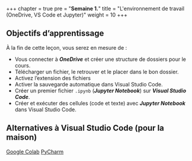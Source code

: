 +++
chapter = true
pre = "<b>Semaine 1.</b>"
title = "L'environnement de travail (OneDrive, VS Code et Jupyter)"
weight = 10
+++

## Objectifs d’apprentissage

À la fin de cette leçon, vous serez en mesure de :

* Vous connecter à ***OneDrive*** et créer une structure de dossiers pour le cours.
* Télécharger un fichier, le retrouver et le placer dans le bon dossier.
* Activez l’extension des fichiers
* Activer la sauvegarde automatique dans Visual Studio Code.
* Créer un premier fichier `.ipynb` (***Jupyter Notebook***) sur ***Visual Studio Code***.
* Créer et exécuter des cellules (code et texte) avec ***Jupyter Notebook*** dans Visual Studio Code.


## Alternatives à Visual Studio Code (pour la maison)

[Google Colab]()
[PyCharm]()




